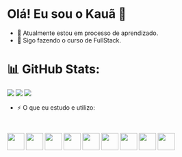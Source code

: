 # Olá! Eu sou o Kauã 👋

- 🔭 Atualmente estou em processo de aprendizado.
- 🌱 Sigo fazendo o curso de FullStack.

# 📊 GitHub Stats:
![](https://github-readme-stats.vercel.app/api?username=Kaua-0&theme=dark&hide_border=true&include_all_commits=true&count_private=false)
![](https://github-readme-streak-stats.herokuapp.com/?user=Kaua-0&theme=dark&hide_border=true)
![](https://github-readme-stats.vercel.app/api/top-langs/?username=Kaua-0&theme=dark&hide_border=true&include_all_commits=true&count_private=false&layout=compact)


- ⚡ O que eu estudo e utilizo:
<br/>

<img loading="lazy" src="https://cdn.jsdelivr.net/gh/devicons/devicon/icons/git/git-original.svg" width="40" height="40"/> <img src="https://cdn.jsdelivr.net/gh/devicons/devicon@latest/icons/azuresqldatabase/azuresqldatabase-original.svg" width="40" height="40"/> <img src="https://cdn.jsdelivr.net/gh/devicons/devicon@latest/icons/github/github-original-wordmark.svg" width="40" height="40"/> <img src="https://cdn.jsdelivr.net/gh/devicons/devicon@latest/icons/html5/html5-original.svg" width="40" height="40"/> <img src="https://cdn.jsdelivr.net/gh/devicons/devicon@latest/icons/css3/css3-original.svg" width="40" height="40"/> <img src="https://cdn.jsdelivr.net/gh/devicons/devicon@latest/icons/javascript/javascript-original.svg" width="40" height="40"/> <img src="https://cdn.jsdelivr.net/gh/devicons/devicon@latest/icons/insomnia/insomnia-original.svg" width="40" height="40"/> <img src="https://cdn.jsdelivr.net/gh/devicons/devicon@latest/icons/linkedin/linkedin-original.svg" width="40" height="40"/> <img src="https://cdn.jsdelivr.net/gh/devicons/devicon@latest/icons/nodejs/nodejs-original-wordmark.svg" width="40" height="40"/>



